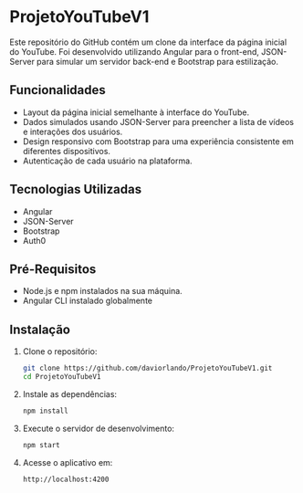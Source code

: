 # ProjetoYouTubeV1

Este repositório do GitHub contém um clone da interface da página inicial do YouTube. Foi desenvolvido utilizando Angular para o front-end, JSON-Server para simular um servidor back-end e Bootstrap para estilização.


## Funcionalidades

- Layout da página inicial semelhante à interface do YouTube.
- Dados simulados usando JSON-Server para preencher a lista de vídeos e interações dos usuários.
- Design responsivo com Bootstrap para uma experiência consistente em diferentes dispositivos.
- Autenticação de cada usuário na plataforma.

## Tecnologias Utilizadas

- Angular
- JSON-Server
- Bootstrap
- Auth0

## Pré-Requisitos
- Node.js e npm instalados na sua máquina.
- Angular CLI instalado globalmente

## Instalação
1. Clone o repositório:
    ```bash
    git clone https://github.com/daviorlando/ProjetoYouTubeV1.git
    cd ProjetoYouTubeV1
    ```

2. Instale as dependências:
    ```bash
    npm install
    ```

3. Execute o servidor de desenvolvimento:
    ```bash
    npm start
    ```

4. Acesse o aplicativo em:
    ```
    http://localhost:4200
    ```
